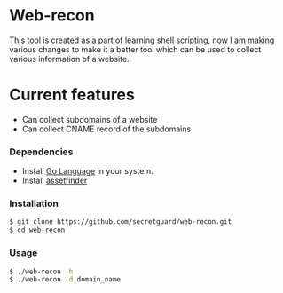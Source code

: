 # Web-recon

This tool is created as a part of learning shell scripting, now I am making various changes to make it a better tool which can be used to collect various information of a website.
# Current features

  - Can collect subdomains of a website
  - Can collect CNAME record of the subdomains

### Dependencies

 - Install [Go Language](https://tzusec.com/how-to-install-golang-in-kali-linux/) in your system.
 - Install  [assetfinder](https://github.com/tomnomnom/assetfinder)

### Installation

```sh
$ git clone https://github.com/secretguard/web-recon.git
$ cd web-recon
```


### Usage

```sh
$ ./web-recon -h
$ ./web-recon -d domain_name
```
